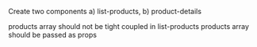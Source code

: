 
Create two components
a) list-products, b) product-details

products array should not be tight coupled in list-products
products array should be passed as props

